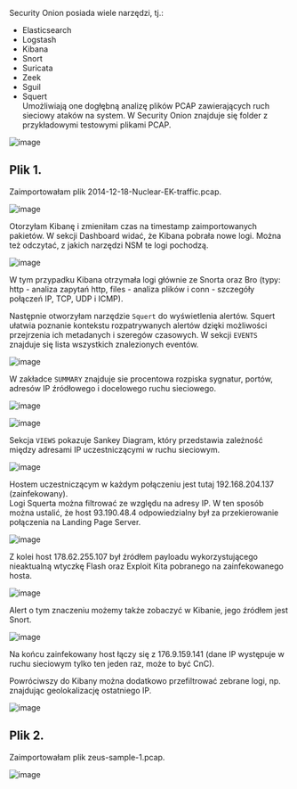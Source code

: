 Security Onion posiada wiele narzędzi, tj.:
* Elasticsearch
* Logstash
* Kibana
* Snort
* Suricata
* Zeek
* Sguil
* Squert<br>
Umożliwiają one dogłębną analizę plików PCAP zawierających ruch sieciowy ataków na system. W Security Onion znajduje się folder z przykładowymi testowymi plikami PCAP.

![image](https://github.com/wcyb19z-lab/wcyb19z-projekt-ahermani/blob/screenshots/Zadanie%203/onion_test_pcaps.PNG)

## Plik 1.
Zaimportowałam plik 2014-12-18-Nuclear-EK-traffic.pcap.<br>

![image](https://github.com/wcyb19z-lab/wcyb19z-projekt-ahermani/blob/screenshots/Zadanie%203/import.PNG)

Otorzyłam Kibanę i zmieniłam czas na timestamp zaimportowanych pakietów. W sekcji Dashboard widać, że Kibana pobrała nowe logi. Można też odczytać, z jakich narzędzi NSM te logi pochodzą.

![image](https://github.com/wcyb19z-lab/wcyb19z-projekt-ahermani/blob/screenshots/Zadanie%203/sensors.PNG)

W tym przypadku Kibana otrzymała logi głównie ze Snorta oraz Bro (typy: http - analiza zapytań http, files - analiza plików i conn - szczegóły połączeń IP, TCP, UDP i ICMP).<br>

Następnie otworzyłam narzędzie `Squert` do wyświetlenia alertów. Squert ułatwia poznanie kontekstu rozpatrywanych alertów dzięki możliwości przejrzenia ich metadanych i szeregów czasowych. W sekcji `EVENTS` znajduje się lista wszystkich znalezionych eventów.

![image](https://github.com/wcyb19z-lab/wcyb19z-projekt-ahermani/blob/screenshots/Zadanie%203/events.PNG)

W zakładce `SUMMARY` znajduje sie procentowa rozpiska sygnatur, portów, adresów IP źródłowego i docelowego ruchu sieciowego.

![image](https://github.com/wcyb19z-lab/wcyb19z-projekt-ahermani/blob/screenshots/Zadanie%203/summary.PNG)

![image](https://github.com/wcyb19z-lab/wcyb19z-projekt-ahermani/blob/screenshots/Zadanie%203/summary_ports.PNG)

Sekcja `VIEWS` pokazuje Sankey Diagram, który przedstawia zależność między adresami IP uczestniczącymi w ruchu sieciowym. 

![image](https://github.com/wcyb19z-lab/wcyb19z-projekt-ahermani/blob/screenshots/Zadanie%203/views.PNG)

Hostem uczestniczącym w każdym połączeniu jest tutaj 192.168.204.137 (zainfekowany).<br> Logi Squerta można filtrować ze względu na adresy IP. W ten sposób można ustalić, że host 93.190.48.4 odpowiedzialny był za przekierowanie połączenia na Landing Page Server. 

![image](https://github.com/wcyb19z-lab/wcyb19z-projekt-ahermani/blob/screenshots/Zadanie%203/redirect.PNG)

Z kolei host 178.62.255.107 był źródłem payloadu wykorzystującego nieaktualną wtyczkę Flash oraz Exploit Kita pobranego na zainfekowanego hosta.

![image](https://github.com/wcyb19z-lab/wcyb19z-projekt-ahermani/blob/screenshots/Zadanie%203/source%20of%20ek.PNG)

Alert o tym znaczeniu możemy także zobaczyć w Kibanie, jego źródłem jest Snort.

![image](https://github.com/wcyb19z-lab/wcyb19z-projekt-ahermani/blob/screenshots/Zadanie%203/payload_kibana.PNG)

Na końcu zainfekowany host łączy się z 176.9.159.141 (dane IP występuje w ruchu sieciowym tylko ten jeden raz, może to być CnC).

Powróciwszy do Kibany można dodatkowo przefiltrować zebrane logi, np. znajdując geolokalizację ostatniego IP.

![image](https://github.com/wcyb19z-lab/wcyb19z-projekt-ahermani/blob/screenshots/Zadanie%203/checkin%20dest.PNG)


## Plik 2.
Zaimportowałam plik zeus-sample-1.pcap.

![image]()


